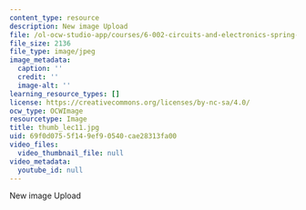 ```yaml
---
content_type: resource
description: New image Upload
file: /ol-ocw-studio-app/courses/6-002-circuits-and-electronics-spring-2007/69f0d0755f149ef90540cae28313fa00_thumb_lec11.jpg
file_size: 2136
file_type: image/jpeg
image_metadata:
  caption: ''
  credit: ''
  image-alt: ''
learning_resource_types: []
license: https://creativecommons.org/licenses/by-nc-sa/4.0/
ocw_type: OCWImage
resourcetype: Image
title: thumb_lec11.jpg
uid: 69f0d075-5f14-9ef9-0540-cae28313fa00
video_files:
  video_thumbnail_file: null
video_metadata:
  youtube_id: null
---
```

New image Upload